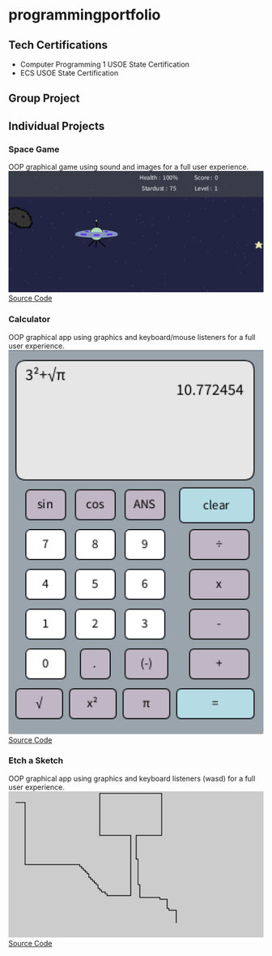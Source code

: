 # programmingportfolio

## Tech Certifications
* Computer Programming 1 USOE State Certification
* ECS USOE State Certification

## Group Project

## Individual Projects

### Space Game
OOP graphical game using sound and images for a full user experience.
![Gameplay](https://github.com/Penelope-Madsen/programmingportfolio/blob/main/images/SpaceGameImage.png)
[Source Code](https://github.com/Penelope-Madsen/programmingportfolio/blob/main/src/SpaceGame.zip)

### Calculator
OOP graphical app using graphics and keyboard/mouse listeners for a full user experience.
![UserExperience](https://github.com/Penelope-Madsen/programmingportfolio/blob/main/images/CalcImage.png)
[Source Code](https://github.com/Penelope-Madsen/programmingportfolio/blob/main/src/CalculatorAppKeyboard.zip)

### Etch a Sketch
OOP graphical app using graphics and keyboard listeners (wasd) for a full user experience.
![UserExperience](https://github.com/Penelope-Madsen/programmingportfolio/blob/main/images/line-000508.png)
[Source Code](https://github.com/Penelope-Madsen/programmingportfolio/blob/main/src/Etch_A_Sketch.pde)
